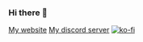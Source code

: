 ### Hi there 👋  

[My website](https://zyrafaq.com)
[My discord server](https://discord.com/invite/bZxyTVUP5g)
[![ko-fi](https://storage.ko-fi.com/cdn/brandasset/v2/support_me_on_kofi_beige.png)](https://ko-fi.com/zyrafaq)
